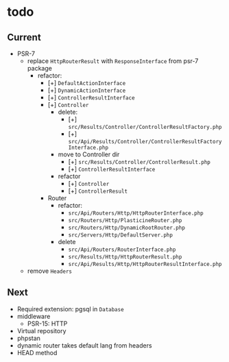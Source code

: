 # todo

## Current

- PSR-7
  - replace `HttpRouterResult` with `ResponseInterface` from psr-7 package
    - refactor:
      - [+] `DefaultActionInterface`
      - [+] `DynamicActionInterface`
      - [+] `ControllerResultInterface`
      - [+] `Controller`
        - delete:
          - [+] `src/Results/Controller/ControllerResultFactory.php`
          - [+] `src/Api/Results/Controller/ControllerResultFactoryInterface.php`
        - move to Controller dir
          - [+] `src/Results/Controller/ControllerResult.php`
          - [+] `ControllerResultInterface`
        - refactor
          - [+] `Controller`
          - [+] `ControllerResult`
      - Router
        - refactor:
          - `src/Api/Routers/Http/HttpRouterInterface.php`
          - `src/Routers/Http/PlasticineRouter.php`
          - `src/Routers/Http/DynamicRootRouter.php`
          - `src/Servers/Http/DefaultServer.php`
        - delete
          - `src/Api/Routers/RouterInterface.php`
          - `src/Results/Http/HttpRouterResult.php`
          - `src/Api/Results/Http/HttpRouterResultInterface.php`
  - remove `Headers`

## Next

- Required extension: pgsql in `Database`
- middleware
  - PSR-15: HTTP
- Virtual repository
- phpstan  
- dynamic router takes default lang from headers  
- HEAD method
